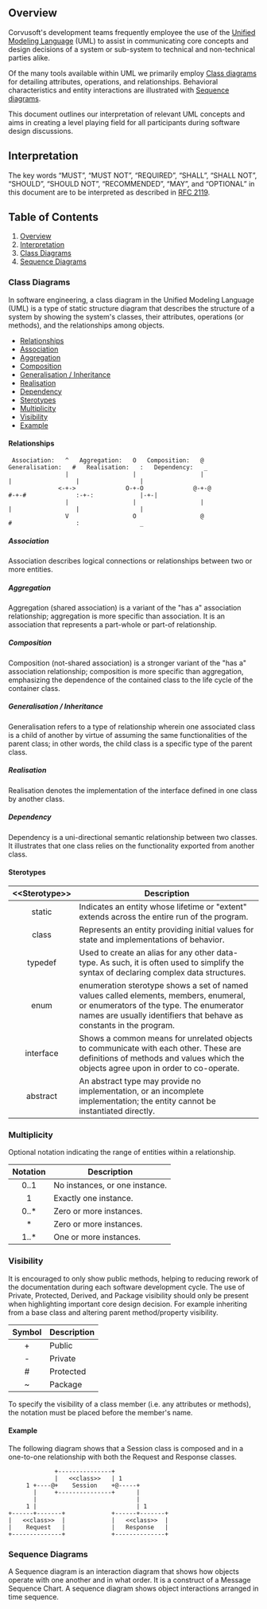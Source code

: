 Overview
--------

Corvusoft's development teams frequently employee the use of the [Unified Modeling Language](https://en.wikipedia.org/wiki/Unified_Modeling_Language) (UML) to assist in communicating core concepts and design decisions of a system or sub-system to technical and non-technical parties alike.

Of the many tools available within UML we primarily employ [Class diagrams](https://en.wikipedia.org/wiki/Class_diagram) for detailing attributes, operations, and relationships. Behavioral characteristics and entity interactions are illustrated with [Sequence diagrams](https://en.wikipedia.org/wiki/Sequence_diagram).

This document outlines our interpretation of relevant UML concepts and aims in creating a level playing field for all participants during software design discussions.

Interpretation
--------------

The key words “MUST”, “MUST NOT”, “REQUIRED”, “SHALL”, “SHALL NOT”, “SHOULD”, “SHOULD NOT”, “RECOMMENDED”, “MAY”, and “OPTIONAL” in this document are to be interpreted as described in [RFC 2119](http://tools.ietf.org/pdf/rfc2119.pdf).

Table of Contents
-----------------

1.	[Overview](#overview)
2.	[Interpretation](#interpretation)
3.	[Class Diagrams](#class-diagrams)
4.	[Sequence Diagrams](#sequence-diagrams)

### Class Diagrams

In software engineering, a class diagram in the Unified Modeling Language (UML) is a type of static structure diagram that describes the structure of a system by showing the system's classes, their attributes, operations (or methods), and the relationships among objects.

-	[Relationships](#relationships)
-	[Association](#association)
-	[Aggregation](#aggregation)
-	[Composition](#composition)
-	[Generalisation / Inheritance](#generalisation--inheritance)
-	[Realisation](#realisation)
-	[Dependency](#dependency)
-	[Sterotypes](#sterotypes)
-	[Multiplicity](#multiplicity)
-	[Visibility](#visibility)
-	[Example](#example)

#### Relationships

```
 Association:   ^   Aggregation:   O   Composition:   @   Generalisation:   #   Realisation:   :   Dependency:   _
                |                  |                  |                     |                  |                 |
              <-+->              O-+-O              @-+-@                 #-+-#              :-+-:             |-+-|
                |                  |                  |                     |                  |                 |
                V                  O                  @                     #                  :                 _
```

##### Association

Association describes logical connections or relationships between two or more entities.

##### Aggregation

Aggregation (shared association) is a variant of the "has a" association relationship; aggregation is more specific than association. It is an association that represents a part-whole or part-of relationship.

##### Composition

Composition (not-shared association) is a stronger variant of the "has a" association relationship; composition is more specific than aggregation, emphasizing the dependence of the contained class to the life cycle of the container class.

##### Generalisation / Inheritance

Generalisation refers to a type of relationship wherein one associated class is a child of another by virtue of assuming the same functionalities of the parent class; in other words, the child class is a specific type of the parent class.

##### Realisation

Realisation denotes the implementation of the interface defined in one class by another class.

##### Dependency

Dependency is a uni-directional semantic relationship between two classes. It illustrates that one class relies on the functionality exported from another class.

#### Sterotypes

| &lt;&lt;Sterotype&gt;&gt; | Description                                                                                                                                                                                             |
|:-------------------------:|---------------------------------------------------------------------------------------------------------------------------------------------------------------------------------------------------------|
|          static           | Indicates an entity whose lifetime or "extent" extends across the entire run of the program.                                                                                                            |
|           class           | Represents an entity providing initial values for state and implementations of behavior.                                                                                                                |
|          typedef          | Used to create an alias for any other data-type. As such, it is often used to simplify the syntax of declaring complex data structures.                                                                 |
|           enum            | enumeration sterotype shows a set of named values called elements, members, enumeral, or enumerators of the type. The enumerator names are usually identifiers that behave as constants in the program. |
|         interface         | Shows a common means for unrelated objects to communicate with each other. These are definitions of methods and values which the objects agree upon in order to co-operate.                             |
|         abstract          | An abstract type may provide no implementation, or an incomplete implementation; the entity cannot be instantiated directly.                                                                            |

### Multiplicity

Optional notation indicating the range of entities within a relationship.

| Notation | Description                    |
|:--------:|--------------------------------|
|   0..1   | No instances, or one instance. |
|    1     | Exactly one instance.          |
|  0..\*   | Zero or more instances.        |
|    \*    | Zero or more instances.        |
|  1..\*   | One or more instances.         |

### Visibility

It is encouraged to only show public methods, helping to reducing rework of the documentation during each software development cycle. The use of Private, Protected, Derived, and Package visibility should only be present when highlighting important core design decision. For example inheriting from a base class and altering parent method/property visibility.

| Symbol | Description |
|:------:|-------------|
|   \+   | Public      |
|   \-   | Private     |
|   \#   | Protected   |
|   ~    | Package     |

To specify the visibility of a class member (i.e. any attributes or methods), the notation must be placed before the member's name.

#### Example

The following diagram shows that a Session class is composed and in a one-to-one relationship with both the Request and Response classes.

```
             +---------------+
             |   <<class>>   | 1
     1 +----@+    Session    +@-----+
       |     +---------------+      |
       |                            |
     1 |                            | 1
+------+-------+             +------+-------+
|   <<class>>  |             |   <<class>>  |
|    Request   |             |   Response   |
+--------------+             +--------------+
```

### Sequence Diagrams

A Sequence diagram is an interaction diagram that shows how objects operate with one another and in what order. It is a construct of a Message Sequence Chart. A sequence diagram shows object interactions arranged in time sequence.
